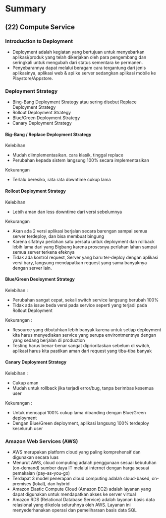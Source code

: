 # Summary

## (22) Compute Service

### Introduction to Deployment
- Deployment adalah kegiatan yang bertujuan untuk menyebarkan aplikasi/produk yang telah dikerjakan oleh para pengembang dan seringkali untuk mengubah dari status sementara ke permanen. 
- Penyebarannya dapat melalui beragam cara tergantung dari jenis aplikasinya, aplikasi web & api ke server sedangkan aplikasi mobile ke Playstore/Appstore.

### Deployment Strategy
- Bing-Bang Deployment Strategy atau sering disebut Replace Deployment Strategy
- Rollout Deployment Strategy
- Blue/Green Deployment Strategy
- Canary Deployment Strategy

#### Big-Bang / Replace Deployment Strategy
Kelebihan 
- Mudah diimplementasikan. cara klasik, tinggal replace
- Perubahan kepada sistem langsung 100% secara implementasikan

Kekurangan
- Terlalu beresiko, rata rata downtime cukup lama

#### Rollout Deployment Strategy
Kelebihan
- Lebih aman dan less downtime dari versi sebelumnya

Kekurangan 
- Akan ada 2 versi aplikasi berjalan secara barengan sampai semua server terdeploy, dan bisa membuat bingung
- Karena sifatnya perlahan satu persatu untuk deployment dan rollback lebih lama dari yang Bigbang karena prosesnya perlahan lahan sampai semua server terkena efeknya
- Tidak ada kontrol request, Server yang baru ter-deploy dengan aplikasi versi bary, langsung mendapatkan request yang sama banyaknya dengan server lain.

#### Blue/Green Deoloyment Strategy
Kelebihan :
- Perubahan sangat cepat, sekali switch service langsung berubah 100%
- Tidak ada issue beda versi pada service seperti yang terjadi pada Rollout Deployment

Kekurangan :
- Resource yang dibutuhkan lebih banyak karena untuk setiap deployment kita harus menyediakan service yang serupa environtmentnya dengan yang sedang berjalan di production
- Testing harus benar-benar sangat diprioritaskan sebelum di switch, aplikasi harus kita pastikan aman dari request yang tiba-tiba banyak

#### Canary Deployment Strategy
Kelebihan :
- Cukup aman
- Mudah untuk rollback jika terjadi error/bug, tanpa berimbas kesemua user

Kekurangan :
- Untuk mencapai 100% cukup lama dibanding dengan Blue/Green deployment
- Dengan Blue/Green deployment, aplikasi langsung 100% terdeploy keseluruh user

### Amazon Web Services (AWS)
- AWS merupakan platform cloud yang paling komprehensif dan digunakan secara luas
- Menurut AWS, cloud computing adalah penggunaan sesuai kebutuhan (on-demand) sumber daya IT melalui internet dengan harga sesuai pemakaian (pay-as-you-go)
- Terdapat 3 model penerapan  cloud computing adalah cloud-based, on-premises (lokal), dan hybrid
- Amazon Elastic Compute Cloud (Amazon EC2) adalah layanan yang dapat digunakan untuk mendapatkan akses ke server virtual 
- Amazon RDS (Relational Database Service) adalah layanan basis data relasional yang dikelola seluruhnya oleh AWS. Layanan ini menyederhanakan operasi dan pemeliharaan basis data SQL
